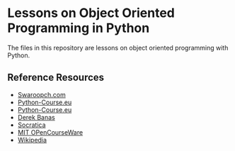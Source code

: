 # Lessons on Object Oriented Programming in Python

The files in this repository are lessons on object oriented programming with Python.

## Reference Resources
- [Swaroopch.com](https://python.swaroopch.com/oop.html)
- [Python-Course.eu](https://python-course.eu/oop/object-oriented-programming.php)
- [Python-Course.eu](https://python-course.eu/oop/properties-vs-getters-and-setters.php)
- [Derek Banas](https://www.youtube.com/watch?v=1AGyBuVCTeE)
- [Socratica](https://www.youtube.com/watch?v=apACNr7DC_s)
- [MIT OPenCourseWare](https://www.youtube.com/watch?v=-DP1i2ZU9gk)
- [Wikipedia](https://en.wikipedia.org/wiki/Class_(computer_programming))
